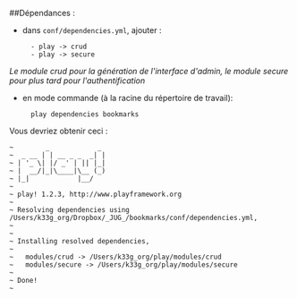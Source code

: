 ##Dépendances :

- dans `conf/dependencies.yml`, ajouter :

		- play -> crud
	    - play -> secure

*Le module crud pour la génération de l'interface d'admin, le module secure pour plus tard pour l'authentification*

- en mode commande (à la racine du répertoire de travail):

		play dependencies bookmarks

Vous devriez obtenir ceci :

	~        _            _ 
	~  _ __ | | __ _ _  _| |
	~ | '_ \| |/ _' | || |_|
	~ |  __/|_|\____|\__ (_)
	~ |_|            |__/   
	~
	~ play! 1.2.3, http://www.playframework.org
	~
	~ Resolving dependencies using /Users/k33g_org/Dropbox/_JUG_/bookmarks/conf/dependencies.yml,
	~
	~
	~ Installing resolved dependencies,
	~
	~ 	modules/crud -> /Users/k33g_org/play/modules/crud
	~ 	modules/secure -> /Users/k33g_org/play/modules/secure
	~
	~ Done!
	~
